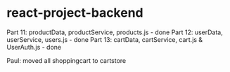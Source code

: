 # react-project-backend



Part 11: productData, productService, products.js - done
Part 12: userData, userService, users.js -  done
Part 13: cartData, cartService, cart.js & UserAuth.js - done


Paul: moved all shoppingcart to cartstore

